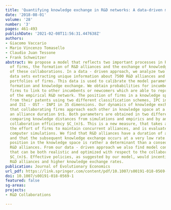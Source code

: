 ```yaml
---
title: 'Quantifying knowledge exchange in R&D networks: A data-driven model'
date: '2018-08-01'
volume: '28'
number: '3'
pages: 461-493
publishDate: '2021-02-08T11:56:31.447638Z'
authors:
- Giacomo Vaccario
- Mario Vincenzo Tomasello
- Claudio Juan Tessone
- Frank Schweitzer
abstract: We propose a model that reflects two important processes in R&D activities
  of firms, the formation of R&D alliances and the exchange of knowledge as a result
  of these collaborations. In a data - driven approach, we analyze two large - scale
  data sets extracting unique information about 7500 R&D alliances and 5200 patent
  portfolios of firms. This data is used to calibrate the model parameters for network
  formation and knowledge exchange. We obtain probabilities for incumbent and newcomer
  firms to link to other incumbents or newcomers which are able to reproduce the topology
  of the empirical R&D network. The position of firms in a knowledge space is obtained
  from their patents using two different classification schemes, IPC in 8 dimensions
  and ISI - OST - INPI in 35 dimensions. Our dynamics of knowledge exchange assumes
  that collaborating firms approach each other in knowledge space at a rate $μ$ for
  an alliance duration $τ$. Both parameters are obtained in two different ways, by
  comparing knowledge distances from simulations and empirics and by analyzing the
  collaboration efficiency $C_(n)$. This is a new measure, that takes also in account
  the effort of firms to maintain concurrent alliances, and is evaluated via extensive
  computer simulations. We find that R&D alliances have a duration of around two years
  and that the subsequent knowledge exchange occurs at a very low rate. Hence, a firm's
  position in the knowledge space is rather a determinant than a consequence of its
  R&D alliances. From our data - driven approach we also find model configurations
  that can be both realistic and optimized with respect to the collaboration efficiency
  $C_(n)$. Effective policies, as suggested by our model, would incentivize shorter
  R&D alliances and higher knowledge exchange rates.
publication: Journal of Evolutionary Economics
url_pdf: https://link.springer.com/content/pdf/10.1007/s00191-018-0569-1.pdf
doi: 10.1007/s00191-018-0569-1
featured: false
sg-areas:
projects:
- R&D Collaborations

---
```


